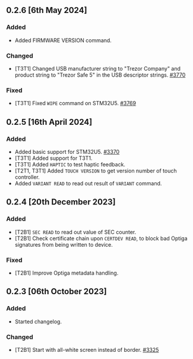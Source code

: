 
## 0.2.6 [6th May 2024]

### Added
- Added FIRMWARE VERSION command.

### Changed
- [T3T1] Changed USB manufacturer string to "Trezor Company" and product string to "Trezor Safe 5" in the USB descriptor strings.  [#3770]

### Fixed
- [T3T1] Fixed `WIPE` command on STM32U5.  [#3769]


## 0.2.5 [16th April 2024]

### Added
- Added basic support for STM32U5.  [#3370]
- [T3T1] Added support for T3T1.
- [T3T1] Added `HAPTIC` to test haptic feedback.
- [T2T1, T3T1] Added `TOUCH VERSION` to get version number of touch controller.
- Added `VARIANT READ` to read out result of `VARIANT` command.


## 0.2.4 [20th December 2023]

### Added

- [T2B1] `SEC READ` to read out value of SEC counter.
- [T2B1] Check certificate chain upon `CERTDEV READ`, to block bad Optiga signatures
  from being written to device.

### Fixed

- [T2B1] Improve Optiga metadata handling.

## 0.2.3 [06th October 2023]

### Added
- Started changelog.

### Changed
- [T2B1] Start with all-white screen instead of border.  [#3325]

[#3325]: https://github.com/trezor/trezor-firmware/pull/3325
[#3370]: https://github.com/trezor/trezor-firmware/pull/3370
[#3769]: https://github.com/trezor/trezor-firmware/pull/3769
[#3770]: https://github.com/trezor/trezor-firmware/pull/3770
